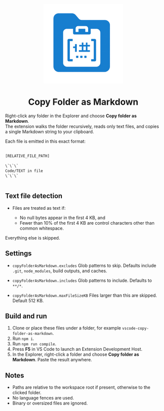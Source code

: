 <center>
<img src="images/icon.png" />
</center>

 <center><h1>Copy Folder as Markdown</h1></center>

Right-click any folder in the Explorer and choose **Copy folder as Markdown**.  
The extension walks the folder recursively, reads only text files, and copies a single Markdown string to your clipboard.

Each file is emitted in this exact format:

```

[RELATIVE_FILE_PATH]

\`\`\` 
Code/TEXT in file
\`\`\`


```

## Text file detection

* Files are treated as text if:

  * No null bytes appear in the first 4 KB, and
  * Fewer than 10% of the first 4 KB are control characters other than common whitespace.

Everything else is skipped.

## Settings

* `copyFolderAsMarkdown.excludes`
  Glob patterns to skip. Defaults include `.git`, `node_modules`, build outputs, and caches.

* `copyFolderAsMarkdown.includes`
  Glob patterns to include. Defaults to `**/*`.

* `copyFolderAsMarkdown.maxFileSizeKB`
  Files larger than this are skipped. Default 512 KB.

## Build and run

1. Clone or place these files under a folder, for example `vscode-copy-folder-as-markdown`.
2. Run `npm i`.
3. Run `npm run compile`.
4. Press **F5** in VS Code to launch an Extension Development Host.
5. In the Explorer, right-click a folder and choose **Copy folder as Markdown**. Paste the result anywhere.

## Notes

* Paths are relative to the workspace root if present, otherwise to the clicked folder.
* No language fences are used.
* Binary or oversized files are ignored.

